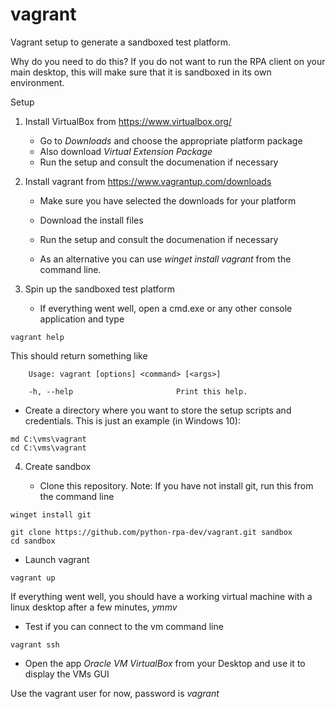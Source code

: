 # vagrant
Vagrant setup to generate a sandboxed test platform.

Why do you need to do this? 
If you do not want to run the RPA client on your main desktop, this will
make sure that it is sandboxed in its own environment.

Setup
1. Install VirtualBox from https://www.virtualbox.org/
   * Go to *Downloads* and choose the appropriate platform package
   * Also download *Virtual Extension Package*
   * Run the setup and consult the documenation if necessary

2. Install vagrant from https://www.vagrantup.com/downloads
   * Make sure you have selected the downloads for your platform
   * Download the install files
   * Run the setup and consult the documenation if necessary

   * As an alternative you can use *winget install vagrant* from the command line.

3. Spin up the sandboxed test platform
   * If everything went well, open a cmd.exe or any other console application and type

```
vagrant help
```

   This should return something like    

```
    Usage: vagrant [options] <command> [<args>]

    -h, --help                       Print this help.
```

   * Create a directory where you want to store the setup scripts and credentials. This is just an example (in Windows 10):   

```
md C:\vms\vagrant
cd C:\vms\vagrant
```

4. Create sandbox

   * Clone this repository. Note: If you have not install git, run this from the command line
```
winget install git
```

```
git clone https://github.com/python-rpa-dev/vagrant.git sandbox
cd sandbox
```    

   * Launch vagrant 
   
```   
vagrant up
```    

   If everything went well, you should have a working virtual machine with a linux desktop after a few minutes, *ymmv*

   * Test if you can connect to the vm command line

```
vagrant ssh
```    

   * Open the app *Oracle VM VirtualBox* from your Desktop and use it to display the VMs GUI
   
   Use the vagrant user for now, password is *vagrant*
